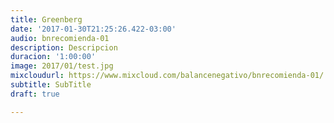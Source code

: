 ```yaml
---
title: Greenberg
date: '2017-01-30T21:25:26.422-03:00'
audio: bnrecomienda-01
description: Descripcion
duracion: '1:00:00'
image: 2017/01/test.jpg
mixcloudurl: https://www.mixcloud.com/balancenegativo/bnrecomienda-01/
subtitle: SubTitle
draft: true

---
```

